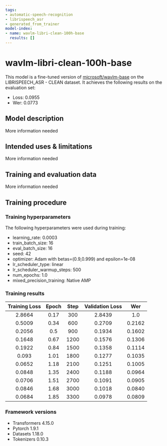 ```yaml
---
tags:
- automatic-speech-recognition
- librispeech_asr
- generated_from_trainer
model-index:
- name: wavlm-libri-clean-100h-base
  results: []
---
```


<!-- This model card has been generated automatically according to the information the Trainer had access to. You
should probably proofread and complete it, then remove this comment. -->

# wavlm-libri-clean-100h-base

This model is a fine-tuned version of [microsoft/wavlm-base](https://huggingface.co/microsoft/wavlm-base) on the LIBRISPEECH_ASR - CLEAN dataset.
It achieves the following results on the evaluation set:
- Loss: 0.0955
- Wer: 0.0773

## Model description

More information needed

## Intended uses & limitations

More information needed

## Training and evaluation data

More information needed

## Training procedure

### Training hyperparameters

The following hyperparameters were used during training:
- learning_rate: 0.0003
- train_batch_size: 16
- eval_batch_size: 16
- seed: 42
- optimizer: Adam with betas=(0.9,0.999) and epsilon=1e-08
- lr_scheduler_type: linear
- lr_scheduler_warmup_steps: 500
- num_epochs: 1.0
- mixed_precision_training: Native AMP

### Training results

| Training Loss | Epoch | Step | Validation Loss | Wer    |
|:-------------:|:-----:|:----:|:---------------:|:------:|
| 2.8664        | 0.17  | 300  | 2.8439          | 1.0    |
| 0.5009        | 0.34  | 600  | 0.2709          | 0.2162 |
| 0.2056        | 0.5   | 900  | 0.1934          | 0.1602 |
| 0.1648        | 0.67  | 1200 | 0.1576          | 0.1306 |
| 0.1922        | 0.84  | 1500 | 0.1358          | 0.1114 |
| 0.093         | 1.01  | 1800 | 0.1277          | 0.1035 |
| 0.0652        | 1.18  | 2100 | 0.1251          | 0.1005 |
| 0.0848        | 1.35  | 2400 | 0.1188          | 0.0964 |
| 0.0706        | 1.51  | 2700 | 0.1091          | 0.0905 |
| 0.0846        | 1.68  | 3000 | 0.1018          | 0.0840 |
| 0.0684        | 1.85  | 3300 | 0.0978          | 0.0809 |


### Framework versions

- Transformers 4.15.0
- Pytorch 1.9.1
- Datasets 1.18.0
- Tokenizers 0.10.3
